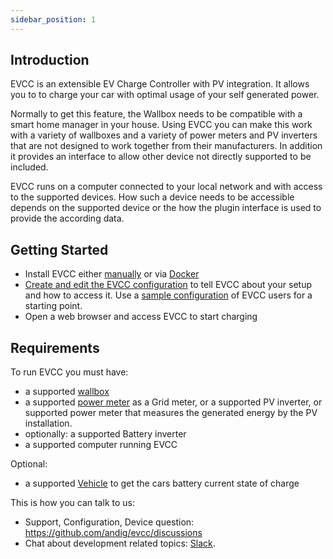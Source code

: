 ```yaml
---
sidebar_position: 1
---
```


## Introduction

EVCC is an extensible EV Charge Controller with PV integration. It allows you to to charge your car with optimal usage of your self generated power.

Normally to get this feature, the Wallbox needs to be compatible with a smart home manager in your house. Using EVCC you can make this work with a variety of wallboxes and a variety of power meters and PV inverters that are not designed to work together from their manufacturers. In addition it provides an interface to allow other device not directly supported to be included.

EVCC runs on a computer connected to your local network and with access to the supported devices. How such a device needs to be accessible depends on the supported device or the how the plugin interface is used to provide the according data.

## Getting Started

- Install EVCC either [manually](installation/manual) or via [Docker](installation/docker)
- [Create and edit the EVCC configuration](configuration/basics) to tell EVCC about your setup and how to access it. Use a [sample configuration](configuration/basics) of EVCC users for a starting point.
- Open a web browser and access EVCC to start charging

## Requirements

To run EVCC you must have:

- a supported [wallbox](configuration/chargers)
- a supported [power meter](configuration/meters) as a Grid meter, or a supported PV inverter, or supported power meter that measures the generated energy by the PV installation.
- optionally: a supported Battery inverter
- a supported computer running EVCC

Optional:

- a supported [Vehicle](configuration/vehicles) to get the cars battery current state of charge

This is how you can talk to us:

- Support, Configuration, Device question: https://github.com/andig/evcc/discussions
- Chat about development related topics: [Slack](https://join.slack.com/t/evccgroup/shared_invite/zt-fw52e6lt-tdazCp1LPdPlYuKz3PvTAw).